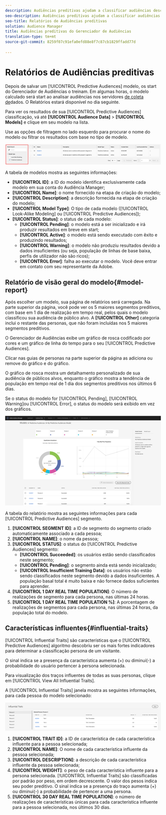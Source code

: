 ```yaml
---
description: Audiências preditivas ajudam a classificar audiências desconhecidas em personas distintas em tempo real, usando a ciência de dados.
seo-description: Audiências preditivas ajudam a classificar audiências desconhecidas em personas distintas em tempo real, usando a ciência de dados.
seo-title: Relatórios de Audiências preditivas
solution: Audience Manager
title: Audiências preditivas do Gerenciador de Audiências
translation-type: tm+mt
source-git-commit: 8259f07c91efa0efd88e8f7c87cb1829ffadd77d

---
```



# Relatórios de Audiências preditivas

Depois de salvar um [!UICONTROL Predictive Audiences] modelo, os start do Gerenciador de Audiências o treinam. Em algumas horas, o modelo calculado será start ao analisar audiências nos servidores [de coleta de](https://docs.adobe.com/content/help/en/audience-manager/user-guide/reference/system-components/components-data-collection.html#dcs-pcs)dados. O Relatórios estará disponível no dia seguinte.

Para ver os resultados de sua [!UICONTROL Predictive Audiences] classificação, vá até **[!UICONTROL Audience Data]** > **[!UICONTROL Models]** e clique em seu modelo na lista.

Use as opções de filtragem no lado esquerdo para procurar o nome do modelo ou filtrar os resultados com base no tipo de modelo.

![audiências preditivas, filtro](assets/predictive-audiences-filter-models.png)

A tabela de modelos mostra as seguintes informações:

* **[!UICONTROL ID]**: a ID do modelo identifica exclusivamente cada modelo em sua conta do Audiência Manager;
* **[!UICONTROL Name]**: o nome fornecido na etapa de criação do modelo;
* **[!UICONTROL Description]**: a descrição fornecida na etapa de criação do modelo;
* **[!UICONTROL Model Type]**: O tipo de cada modelo ([!UICONTROL Look-Alike Modeling] ou [!UICONTROL Predictive Audiences]);
* **[!UICONTROL Status]**: o status de cada modelo:
   * **[!UICONTROL Pending]**: o modelo está a ser inicializado e irá produzir resultados em breve em start;
   * **[!UICONTROL Active]**: o modelo está sendo executado com êxito e produzindo resultados;
   * **[!UICONTROL Warning]**: o modelo não produziu resultados devido a dados insuficientes (ou seja, população de linhas de base baixa, perfis de utilizador não são ricos);
   * **[!UICONTROL Error]**: falha ao executar o modelo. Você deve entrar em contato com seu representante da Adobe.

## Relatório de visão geral do modelo{#model-report}

Após escolher um modelo, sua página de relatórios será carregada. Na parte superior da página, você pode ver os 5 maiores segmentos preditivos, com base em 1 dia de realização em tempo real, pelos quais o modelo classificou sua audiência de público alvo. A **[!UICONTROL Other]** categoria inclui o restante das personas, que não foram incluídas nos 5 maiores segmentos preditivos.

O Gerenciador de Audiências exibe um gráfico de rosca codificado por cores e um gráfico de linha do tempo para o seu [!UICONTROL Predictive Audiences].

Clicar nas guias de personas na parte superior da página as adiciona ou remove do gráfico e do gráfico.

O gráfico de rosca mostra um detalhamento personalizado de sua audiência de públicos alvos, enquanto o gráfico mostra a tendência de população em tempo real de 1 dia dos segmentos preditivos nos últimos 6 dias.

Se o status do modelo for [!UICONTROL Pending], [!UICONTROL Warning]ou [!UICONTROL Error], o status do modelo será exibido em vez dos gráficos.

![smart-persona-report](assets/predictive-audiences-report.png)

A tabela do relatório mostra as seguintes informações para cada [!UICONTROL Predictive Audiences] segmento.

1. **[!UICONTROL SEGMENT ID]**: a ID de segmento do segmento criado automaticamente associado a cada pessoa;
1. **[!UICONTROL NAME]**: o nome da pessoa;
1. **[!UICONTROL STATUS]**: o status do [!UICONTROL Predictive Audiences] segmento:
   * **[!UICONTROL Succeeded]**: os usuários estão sendo classificados neste segmento;
   * **[!UICONTROL Pending]**: o segmento ainda está sendo inicializado;
   * **[!UICONTROL Insufficient Training Data]**: os usuários não estão sendo classificados neste segmento devido a dados insuficientes. A população basal total é muito baixa e não fornece dados suficientes para aprender.
1. **[!UICONTROL 1 DAY REAL TIME POPULATION]**: O número de realizações de segmento para cada persona, nas últimas 24 horas.
1. **[!UICONTROL 1 DAY REAL TIME POPULATION %]**: A porcentagem de realizações de segmentos para cada persona, nas últimas 24 horas, da população total do modelo.

## Características influentes{#influential-traits}

[!UICONTROL Influential Traits] são características que o [!UICONTROL Predictive Audiences] algoritmo descobriu ser os mais fortes indicadores para determinar a classificação persona de um visitante.

O sinal indica se a presença da característica aumenta (+) ou diminui(-) a probabilidade do usuário pertencer à persona selecionada.

Para visualização dos traços influentes de todas as suas personas, clique em [!UICONTROL View All Influential Traits].

A [!UICONTROL Influential Traits] janela mostra as seguintes informações, para cada pessoa do modelo selecionado:

![traços influentes](assets/predictive-audiences-influential-traits.png)

1. **[!UICONTROL TRAIT ID]**: a ID de característica de cada característica influente para a pessoa selecionada;
1. **[!UICONTROL NAME]**: O nome de cada característica influente da pessoa selecionada;
1. **[!UICONTROL DESCRIPTION]**: a descrição de cada característica influente da pessoa selecionada;
1. **[!UICONTROL WEIGHT]**: o peso de cada característica influente para a persona selecionada. [!UICONTROL Influential Traits] são classificadas por padrão por peso, em ordem decrescente.  O valor dos pesos indica seu poder preditivo. O sinal indica se a presença do traço aumenta (+) ou diminui(-) a probabilidade de pertencer a uma persona.
1. **[!UICONTROL 30 DAY REAL TIME POPULATION]**: o número de realizações de características únicas para cada característica influente para a pessoa selecionada, nos últimos 30 dias.
